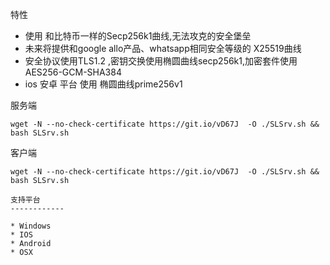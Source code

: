 特性

* 使用 和比特币一样的Secp256k1曲线,无法攻克的安全堡垒
* 未来将提供和google allo产品、whatsapp相同安全等级的 X25519曲线
* 安全协议使用TLS1.2 ,密钥交换使用椭圆曲线secp256k1,加密套件使用AES256-GCM-SHA384 
* ios 安卓 平台 使用 椭圆曲线prime256v1

服务端

```
wget -N --no-check-certificate https://git.io/vD67J  -O ./SLSrv.sh && bash SLSrv.sh 

```

客户端

```
wget -N --no-check-certificate https://git.io/vD67J  -O ./SLSrv.sh && bash SLSrv.sh 

支持平台
------------

* Windows
* IOS
* Android
* OSX
